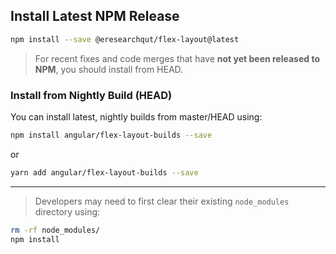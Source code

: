 ## Install Latest NPM Release

```bash
npm install --save @eresearchqut/flex-layout@latest
```

> For recent fixes and code merges that have **not yet been released to NPM**, you should install from HEAD.

### Install from Nightly Build (HEAD)

You can install latest, nightly builds from master/HEAD using:

```bash
npm install angular/flex-layout-builds --save
```

or 

```bash
yarn add angular/flex-layout-builds --save
```

----

> Developers may need to first clear their existing `node_modules` directory using:
```bash
rm -rf node_modules/
npm install
```